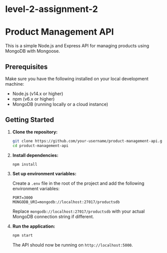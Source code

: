# level-2-assignment-2

# Product Management API

This is a simple Node.js and Express API for managing products using MongoDB with Mongoose.

## Prerequisites

Make sure you have the following installed on your local development machine:

- Node.js (v14.x or higher)
- npm (v6.x or higher)
- MongoDB (running locally or a cloud instance)

## Getting Started

1. **Clone the repository:**

   ```bash
   git clone https://github.com/your-username/product-management-api.git
   cd product-management-api
   ```

2. **Install dependencies:**

   ```bash
   npm install
   ```

3. **Set up environment variables:**

   Create a `.env` file in the root of the project and add the following environment variables:

   ```env
   PORT=3000
   MONGODB_URI=mongodb://localhost:27017/productsdb
   ```

   Replace `mongodb://localhost:27017/productsdb` with your actual MongoDB connection string if different.

4. **Run the application:**

   ```bash
   npm start
   ```

   The API should now be running on `http://localhost:5000`.
